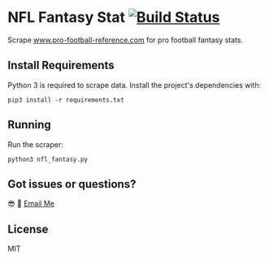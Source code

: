 # NFL Fantasy Stat [![Build Status](https://travis-ci.org/0xnu/nfl-fantasy.svg?branch=master)](https://travis-ci.org/0xnu/nfl-fantasy)

Scrape www.pro-football-reference.com for pro football fantasy stats.

## Install Requirements

Python 3 is required to scrape data. Install the project's dependencies with:

```shell
pip3 install -r requirements.txt
```

## Running

Run the scraper:

```shell
python3 nfl_fantasy.py
```

## Got issues or questions?

:sunglasses: :wave: [Email Me](mailto:oketunjifinbarrs@gmail.com)

## License

MIT